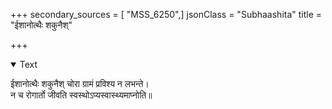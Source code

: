 +++
secondary_sources = [ "MSS_6250",]
jsonClass = "Subhaashita"
title = "ईशानोत्थैः शकुनैश्"

+++

<details open><summary>Text</summary>

ईशानोत्थैः शकुनैश् चोरा ग्रामं प्रविश्य न लभन्ते।  
न च रोगार्तो जीवति स्वस्थोऽप्यस्वास्थ्यमाप्नोति॥
</details>
